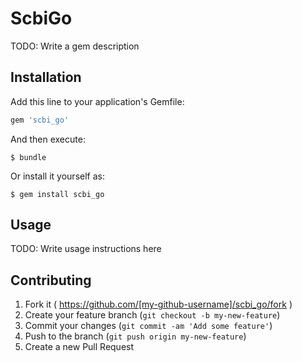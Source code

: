 # ScbiGo

TODO: Write a gem description

## Installation

Add this line to your application's Gemfile:

```ruby
gem 'scbi_go'
```

And then execute:

    $ bundle

Or install it yourself as:

    $ gem install scbi_go

## Usage

TODO: Write usage instructions here

## Contributing

1. Fork it ( https://github.com/[my-github-username]/scbi_go/fork )
2. Create your feature branch (`git checkout -b my-new-feature`)
3. Commit your changes (`git commit -am 'Add some feature'`)
4. Push to the branch (`git push origin my-new-feature`)
5. Create a new Pull Request
